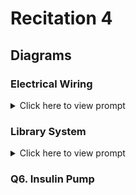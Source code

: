 # Recitation 4 
## Diagrams

### Electrical Wiring

<details><summary>Click here to view prompt</summary>
    
Nintendo's joystick contains several parts, each with a unique probability of reliability.
See the diagram saved in workshop_4_diagram.png

- Each wiring unit W1-W4 gets the reliability rate 0.93..
- Part A has a reliability rate of 0.99.
- Part B has a reliability rate of 0.95.
- Part C has a reliability rate of 0.90.

Calculate probability that the overall system remains reliable.

How would the probability change if you added additional components? Add 5 more components to this system, each with a reliability rate of 0.80.

</details>


### Library System

<details><summary>Click here to view prompt</summary>
    
A New York City library system wants to better understand its vulnerability to book loss. They randomly sampled 5 residents from Neighborhood A and B for a total of 10 residents.

-  Residents from neighborhood A use Library A
-  Residents from neighborhood B use Library B
-  Library A tends to lose track of books on the shelf at a rate of 1 book per 200 days.
-  Library B tends to lose track of books on the shelf at a rate of 1 book per 300 days.
-  Residents tend to lose loaned books at a rate of 1 book per 100 days.
-  The library system's supplier loses books at a rate of 1 book per 1000 days.

1.  What is the overall probability that the library system does NOT lose any books? 
2.  How does that probability change over 3 years? 
3.  What is the average failure rate over the first year? Second year? Third year?

```mermaid
graph TD

s["Supplier<hr>&lambda; = 1/1000"]
la["Library A<hr>&lambda; = 1/200"]
lb["Library B<hr>&lambda; = 1/300"]

s---la
s---lb
la---naa
lb---nba

subgraph nb["Neighborhood B"]
    nba((" "))
    nbz((" "))
    r6["P6<hr>&lambda; = 1/100"]; r7["P7<hr>&lambda; = 1/100"];
    r8["P8<hr>&lambda; = 1/100"]; r9["P9<hr>&lambda; = 1/100"]; r10["P10<hr>&lambda; = 1/100"];
    nba --- r6
    nba --- r7
    nba --- r8
    nba --- r9
    nba --- r10
    r6 --- nbz
    r7 --- nbz
    r8 --- nbz
    r9 --- nbz
    r10 --- nbz
end

subgraph na["Neighborhood A"]
    naa((" "))
    naz((" "))
    r1["P1<hr>&lambda; = 1/100"]; r2["P2<hr>&lambda; = 1/100"]; r3["P3<hr>&lambda; = 1/100"]; 
    r4["P4<hr>&lambda; = 1/100"]; r5["P5<hr>&lambda; = 1/100"];
    naa --- r1
    naa --- r2
    naa --- r3
    naa --- r4
    naa --- r5
    r1 --- naz
    r2 --- naz
    r3 --- naz
    r4 --- naz
    r5 --- naz
end
```

</details>


### Q6. Insulin Pump






